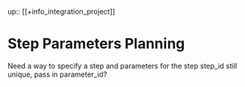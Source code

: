 up:: [[+info_integration_project]]

# Step Parameters Planning
Need a way to specify a step and parameters for the step
step_id still unique, pass in parameter_id?